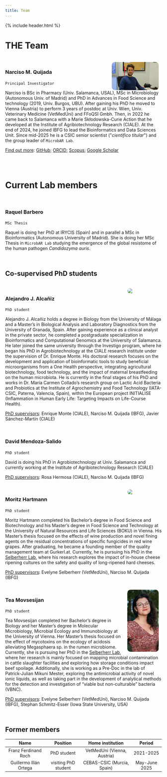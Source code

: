 ```yaml
---
title: Team
---
```


{% include header.html %}

# THE Team

<br>

<img align="right" src="images/NMQ_pic_IBFG_4.jpg" width="30%" style="margin-right:10px; border-radius:10px;">

### Narciso M. Quijada 
`Principal Investigator`

Narciso is BSc in Pharmacy (Univ. Salamanca, USAL), MSc in Microbiology (Autonomous Univ. of Madrid) and PhD in Advances in Food Science and technology (2019, Univ. Burgos, UBU). After gaining his PhD he moved to Vienna (Austria) to perform 3 years of postdoc at Univ. Wien, Univ. Veterinary Medicine (VetMedUni) and FFoQSI Gmbh. Then, in 2022 he came back to Salamanca with a Marie Skłodowska-Curie Action that he developed at the Institute of Agribiotechnology Research (CIALE). At the end of 2024, he joined IBFG to lead the Bioinformatics and Data Sciences Unit. Since mid-2025 he is a CSIC senior scientist ("*científico titular*") and the group leader of `MicrobAR Lab`.

<ins>Find out more</ins>: [GitHub](https://github.com/nmquijada); [ORCID](https://orcid.org/0000-0002-1956-7205); [Scopus](https://www.scopus.com/authid/detail.uri?authorId=57192909558); [Google Scholar](https://scholar.google.es/citations?user=ElgNygIAAAAJ&hl=es&oi=ao)


<br>

<br>
 
# Current Lab members

<br>

### Raquel Barbero
`MSc Thesis`  

Raquel is doing her PhD at IRYCIS (Spain) and in parallel a MSc in Bioinformatics (Autonomous University of Madrid). She is doing her MSc Thesis in `MicrobAR Lab` studying the emergence of the global resistome of the human pathogen *Candidozyma auris*.

<br>

## Co-supervised PhD students

<br>

<img align="right" src="images/Alejandro_Jimenez_Alcañiz_pic.jpg" width="20%" style="margin-right:10px; margin-left:10px; border-radius:10px;">

### Alejandro J. Alcañiz  

`PhD student`

Alejandro J. Alcañiz holds a degree in Biology from the University of Málaga and a Master’s in Biological Analysis and Laboratory Diagnostics from the University of Granada, Spain. After gaining experience as a clinical analyst in the private sector, he completed a postgraduate specialization in Bioinformatics and Computational Genomics at the University of Salamanca. He later joined the same university through the Investigo program, where he began his PhD in Agrobiotechnology at the CIALE research institute under the supervision of Dr. Enrique Monte. His doctoral research focuses on the development and application of bioinformatic tools to study beneficial microorganisms from a One Health perspective, integrating agricultural biotechnology, food technology, and the impact of maternal breastfeeding on the human microbiota. He is currently in the final stages of his PhD and works in Dr. María Carmen Collado’s research group on Lactic Acid Bacteria and Probiotics at the Institute of Agrochemistry and Food Technology (IATA-CSIC, Paterna, Valencia, Spain), within the European project INITIALISE (Inflammation in Human Early Life: Targeting Impacts on Life-Course Health).  

<ins>PhD supervisors</ins>: Enrique Monte (CIALE), Narciso M. Quijada (IBFG), Javier Sánchez-Martín (CIALE)

<br>

### David Mendoza-Salido
`PhD student`

David is doing his PhD in Agrobiotechnology at Univ. Salamanca and currently working at the Institute of Agribiotechnology Research (CIALE)  

<ins>PhD supervisors</ins>: Rosa Hermosa (CIALE), Narciso M. Quijada (IBFG)

<br>

<img align="right" src="https://www.vetmeduni.ac.at/fileadmin/_processed_/b/2/csm_Hartmann_Moritz_ddba2b2661.jpeg" width="20%" style="margin-right:10px; margin-left:10px; border-radius:10px;">

### Moritz Hartmann

`PhD student`  

Moritz Hartmann completed his Bachelor’s degree in Food Science and Biotechnology and his Master’s degree in Food Science and Technology at the University of Natural Resources and Life Sciences (BOKU) in Vienna. His Master’s thesis focused on the effects of wine production and novel fining agents on the residual concentrations of specific fungicides in red wine grapes. After graduating, he became a founding member of the quality management team at Gurkerl.at. Currently, he is pursuing his PhD in the [Selberherr Lab](https://www.vetmeduni.ac.at/en/food-microbiology/about-us/team-evelyne-selberherr), where his research explores the impact of in-house cheese ripening cultures on the safety and quality of long-ripened hard cheeses.  

<ins>PhD supervisors</ins>: Evelyne Selberherr (VetMedUni), Narciso M. Quijada (IBFG) 

<br> 

<img align="right" src="images/Tea_Movsesijan_pic.jpg" width="20%" style="margin-right:10px; margin-left:10px; border-radius:10px;">

### Tea Movsesijan  

`PhD student`  

Tea Movsesijan completed her Bachelor’s degree in Biology and her Master’s degree in Molecular Microbiology, Microbial Ecology and Immunobiology at the University of Vienna. Her Master’s thesis focused on the effect of mycotoxins on the ecology of acidosis alleviating Megasphaera sp. in the rumen microbiome. Currently, she is pursuing her PhD in the [Selberherr Lab](https://www.vetmeduni.ac.at/en/food-microbiology/about-us/team-evelyne-selberherr), where her research is mainly focused on mapping microbial contamination in cattle slaughter facilities and exploring how storage conditions impact beef spoilage. Additionally, she is working as a Pre-Doc in the lab of Patrick-Julian Mikuni Mester, exploring the antimicrobial activity of novel ionic liquids, as well as taking part in the development of analytical methods for the detection and investigation of “viable but non-culturable” bacteria (VBNC).  

<ins>PhD supervisors</ins>: Evelyne Selberherr (VetMedUni), Narciso M. Quijada (IBFG), Stephan Schmitz-Esser (Iowa State University, USA)

<br>


## Former members

Name | Position | Home institution | Period |
:--: | :------: | :--------------: | :----: |
Franz Ferdinand Roch | PhD student | VetMedUni (Vienna, Austria) | 2021-2025
Guillermo Illán Ortega | visiting PhD student | CEBAS-CSIC (Murcia, Spain) | May-June 2025

<br>


